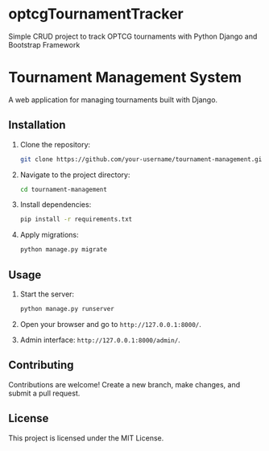# optcgTournamentTracker

Simple CRUD project to track OPTCG tournaments with Python Django and Bootstrap Framework

# Tournament Management System

A web application for managing tournaments built with Django.

## Installation

1. Clone the repository:

   ```bash
   git clone https://github.com/your-username/tournament-management.git
   ```

2. Navigate to the project directory:

   ```bash
   cd tournament-management
   ```

3. Install dependencies:

   ```bash
   pip install -r requirements.txt
   ```

4. Apply migrations:

   ```bash
   python manage.py migrate
   ```

## Usage

1. Start the server:

   ```bash
   python manage.py runserver
   ```

2. Open your browser and go to `http://127.0.0.1:8000/`.

3. Admin interface: `http://127.0.0.1:8000/admin/`.

## Contributing

Contributions are welcome! Create a new branch, make changes, and submit a pull request.

## License

This project is licensed under the MIT License.

